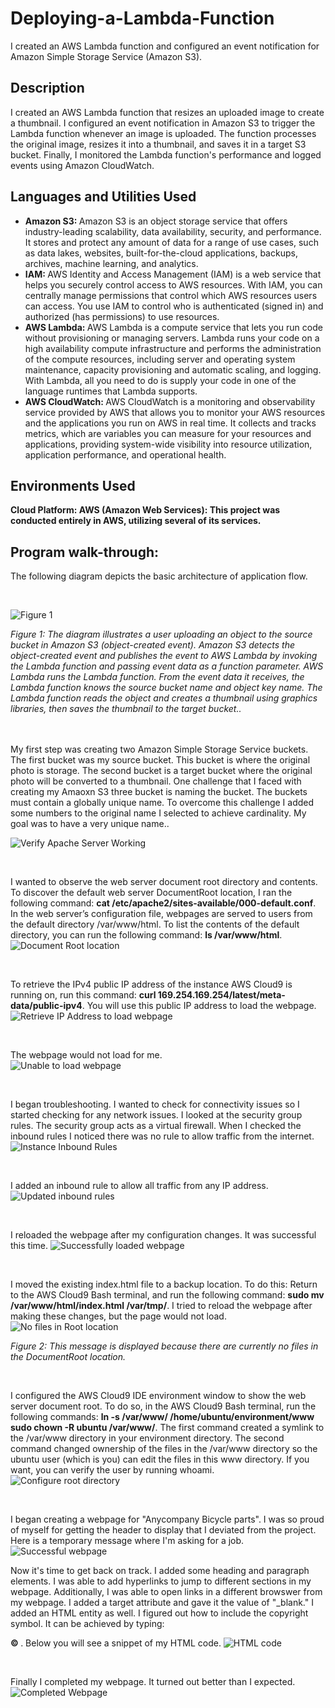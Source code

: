 # Deploying-a-Lambda-Function
I created an AWS Lambda function and configured an event notification for Amazon Simple Storage Service (Amazon S3).


<h2>Description</h2>
I created an AWS Lambda function that resizes an uploaded image to create a thumbnail. I configured an event notification in Amazon S3 to trigger the Lambda function whenever an image is uploaded. The function processes the original image, resizes it into a thumbnail, and saves it in a target S3 bucket. Finally, I monitored the Lambda function's performance and logged events using Amazon CloudWatch.<br />

<h2>Languages and Utilities Used</h2>

- <b> Amazon S3: </b> Amazon S3 is an object storage service that offers industry-leading scalability, data availability, security, and performance. It stores and protect any amount of data for a range of use cases, such as data lakes, websites, built-for-the-cloud applications, backups, archives, machine learning, and analytics.
- <b> IAM: </b> AWS Identity and Access Management (IAM) is a web service that helps you securely control access to AWS resources. With IAM, you can centrally manage permissions that control which AWS resources users can access. You use IAM to control who is authenticated (signed in) and authorized (has permissions) to use resources.
- <b>AWS Lambda: </b> AWS Lambda is a compute service that lets you run code without provisioning or managing servers. Lambda runs your code on a high availability compute infrastructure and performs the administration of the compute resources, including server and operating system maintenance, capacity provisioning and automatic scaling, and logging. With Lambda, all you need to do is supply your code in one of the language runtimes that Lambda supports.
- <b>AWS CloudWatch: </b> AWS CloudWatch is a monitoring and observability service provided by AWS that allows you to monitor your AWS resources and the applications you run on AWS in real time. It collects and tracks metrics, which are variables you can measure for your resources and applications, providing system-wide visibility into resource utilization, application performance, and operational health.

<h2>Environments Used </h2>

 <b>Cloud Platform:
AWS (Amazon Web Services): This project was conducted entirely in AWS, utilizing several of its services.
</b> 
<h2>Program walk-through:</h2>

<p align="center">

The following diagram depicts the basic architecture of application flow. 

 <br/>
 
![Figure 1](https://i.imgur.com/u9r445z.png)

<i>Figure 1: The diagram illustrates a user uploading an object to the source bucket in Amazon S3 (object-created event). Amazon S3 detects the object-created event and publishes the event to AWS Lambda by invoking the Lambda function and passing event data as a function parameter. AWS Lambda runs the Lambda function. From the event data it receives, the Lambda function knows the source bucket name and object key name. The Lambda function reads the object and creates a thumbnail using graphics libraries, then saves the thumbnail to the target bucket..</i>
<br />
<br />
<br />


My first step was creating two Amazon Simple Storage Service buckets. The first bucket was my source bucket. This bucket is where the original photo is storage. The second bucket is a target bucket where the original photo will be converted to a thumbnail. One challenge that I faced with creating my Amaoxn S3 three bucket is naming the bucket. The buckets must contain a globally unique name. To overcome this challenge I added some numbers to the original name I selected to achieve cardinality. My goal was to have a very unique name.</b>.

![Verify Apache Server Working](https://i.imgur.com/T0KWtBc.png)



<br />

I wanted to observe the web server document root directory and contents. To discover the default web server DocumentRoot location, I ran the following command: <b> cat /etc/apache2/sites-available/000-default.conf</b>. In the web server’s configuration file, webpages are served to users from the default directory /var/www/html. To list the contents of the default directory,  you can run the following command: <b> ls /var/www/html</b>.
![Document Root location](https://i.imgur.com/PXbDBC4.jpeg)



<br />

To retrieve the IPv4 public IP address of the instance AWS Cloud9 is running on, run this command: <b> curl 169.254.169.254/latest/meta-data/public-ipv4</b>. You will use this public IP address to load the webpage.
![Retrieve IP Address to load webpage](https://github.com/user-attachments/assets/81c30c1b-7eab-4a6d-a354-a4473d678f22)



<br />

The webpage would not load for me.
 <br/>
![Unable to load webpage](https://github.com/user-attachments/assets/fc3791eb-6776-4385-bcfb-fe2fc6ef6105)



<br />

I began troubleshooting. I wanted to check for connectivity issues so I started checking for any network issues. I looked at the security group rules. The security group acts as a virtual firewall. When I checked the inbound rules I noticed there was no rule to allow traffic from the internet.
![Instance Inbound Rules](https://github.com/user-attachments/assets/b47ef338-c2e4-45ba-91b6-75e97eb0e990)


<br />

I added an inbound rule to allow all traffic from any IP address.
![Updated inbound rules](https://github.com/user-attachments/assets/0e8f4572-969a-4639-bbe2-6a8d6c3bc345)



<br />

I reloaded the webpage after my configuration changes. It was successful this time.
![Successfully loaded webpage](https://github.com/user-attachments/assets/0947084f-eea7-4eee-939e-ad14f1f82cc2)


<br />

I moved the existing index.html file to a backup location. To do this: Return to the AWS Cloud9 Bash terminal, and run the following command: <b> sudo mv /var/www/html/index.html /var/tmp/</b>.
I tried to reload the webpage after making these changes, but the page would not load.
![No files in Root location](https://github.com/user-attachments/assets/92144ab3-8f4b-4fc0-a23a-547ecd74b64a)

<i>Figure 2: This message is displayed because there are currently no files in the DocumentRoot location.</i>


<br />

I configured the AWS Cloud9 IDE environment window to show the web server document root. To do so, in the AWS Cloud9 Bash terminal, run the following commands: <b> ln -s /var/www/ /home/ubuntu/environment/www
sudo chown -R ubuntu /var/www/</b>.  The first command created a symlink to the /var/www directory in your environment directory. The second command changed ownership of the files in the /var/www directory so the ubuntu user (which is you) can edit the files in this www directory. If you want, you can verify the user by running whoami.
![Configure root directory](https://github.com/user-attachments/assets/a2bd39a4-98ff-488f-807f-0b75c87e2a58)


<br />

I began creating a <span zeum4c20="PR_1_0" data-ddnwab="PR_1_0" aria-invalid="grammar" class="Lm ng">webpage</span> for "Anycompany Bicycle parts". I was so proud of myself for getting the header to display that I deviated from the project. Here is a temporary message where I'm asking for a job.
![Successful webpage](https://github.com/user-attachments/assets/576b59f4-0434-4933-a737-fcd9fbcef71a)


Now it's time to get back on track. I added some heading and paragraph elements. I was able to add hyperlinks to jump to different sections in my webpage. Additionally, I was able to open links in a different <span zeum4c20="PR_2_0" data-ddnwab="PR_2_0" aria-invalid="spelling" class="LI ng">browswer</span> from my webpage. I added a target attribute and gave it the value of "_blank." I added an HTML entity as well. I figured out how to include the copyright symbol. It can be achieved by typing: <b><p>&copy; </b>. Below you will see a snippet of my HTML code.
![HTML code](https://github.com/user-attachments/assets/be5b5706-5f3a-43f1-a119-17471606231e)


<br />

Finally I completed my webpage. It turned out better than I expected.
![Completed Webpage](https://github.com/user-attachments/assets/de1a58fb-1875-431d-a32f-35b14e18a029)

<br/>

